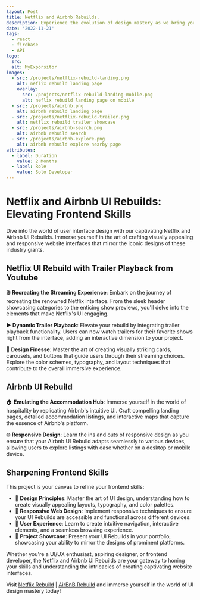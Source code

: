 ```yaml
---
layout: Post
title: Netflix and Airbnb Rebuilds.
description: Experience the evolution of design mastery as we bring you the Netflix and Airbnb UI rebuilds. Immerse yourself in the world of user interface design as we meticulously recreate the captivating interfaces of these industry giants. From Netflix's sleek streaming experience to Airbnb's intuitive accommodation hub, our projects showcase the power of responsive design, captivating visuals, and interactive elements. Elevate your frontend skills and explore the art of UI design with our dynamic recreations that pay homage to the best in the business
date: '2022-11-21'
tags:
  - react
  - firebase
  - API
logo:
  src: 
  alt: MyExporsitor
images:
  - src: /projects/netflix-rebuild-landing.png
    alt: neflix rebuild landing page
    overlay:
      src: /projects/netflix-rebuild-landing-mobile.png
      alt: neflix rebuild landing page on mobile
  - src: /projects/airbnb.png
    alt: airbnb rebuild landing page
  - src: /projects/netflix-rebuild-trailer.png
    alt: netflix rebuild trailer showcase
  - src: /projects/airbnb-search.png
    alt: airbnb rebuild search 
  - src: /projects/airbnb-explore.png
    alt: airbnb rebuild explore nearby page
attributes:
  - label: Duration
    value: 2 Months
  - label: Role
    value: Solo Developer
---
```


# Netflix and Airbnb UI Rebuilds: Elevating Frontend Skills

Dive into the world of user interface design with our captivating Netflix and Airbnb UI Rebuilds. Immerse yourself in the art of crafting visually appealing and responsive website interfaces that mirror the iconic designs of these industry giants.

## Netflix UI Rebuild with Trailer Playback from Youtube

🎬 **Recreating the Streaming Experience**: Embark on the journey of recreating the renowned Netflix interface. From the sleek header showcasing categories to the enticing show previews, you'll delve into the elements that make Netflix's UI engaging.

▶️ **Dynamic Trailer Playback**: Elevate your rebuild by integrating trailer playback functionality. Users can now watch trailers for their favorite shows right from the interface, adding an interactive dimension to your project.

🎨 **Design Finesse**: Master the art of creating visually striking cards, carousels, and buttons that guide users through their streaming choices. Explore the color schemes, typography, and layout techniques that contribute to the overall immersive experience.

## Airbnb UI Rebuild

🏠 **Emulating the Accommodation Hub**: Immerse yourself in the world of hospitality by replicating Airbnb's intuitive UI. Craft compelling landing pages, detailed accommodation listings, and interactive maps that capture the essence of Airbnb's platform.

🌐 **Responsive Design**: Learn the ins and outs of responsive design as you ensure that your Airbnb UI Rebuild adapts seamlessly to various devices, allowing users to explore listings with ease whether on a desktop or mobile device.

## Sharpening Frontend Skills

This project is your canvas to refine your frontend skills:

- 🎨 **Design Principles**: Master the art of UI design, understanding how to create visually appealing layouts, typography, and color palettes.
- 📱 **Responsive Web Design**: Implement responsive techniques to ensure your UI Rebuilds are accessible and functional across different devices.
- 🚀 **User Experience**: Learn to create intuitive navigation, interactive elements, and a seamless browsing experience.
- 🎉 **Project Showcase**: Present your UI Rebuilds in your portfolio, showcasing your ability to mirror the designs of prominent platforms.

Whether you're a UI/UX enthusiast, aspiring designer, or frontend developer, the Netflix and Airbnb UI Rebuilds are your gateway to honing your skills and understanding the intricacies of creating captivating website interfaces.

Visit [Netflix Rebuild](https://netflix-clone-743e0.web.app/) | [AirBnB Rebuild](https://air-bnb-clone-4b0bd.web.app/) and immerse yourself in the world of UI design mastery today!
